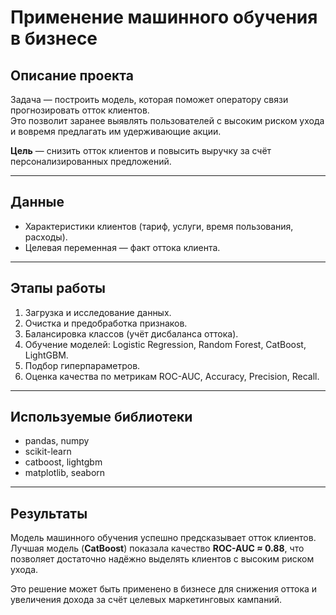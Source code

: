 # Применение машинного обучения в бизнесе

## Описание проекта
Задача — построить модель, которая поможет оператору связи прогнозировать отток клиентов.  
Это позволит заранее выявлять пользователей с высоким риском ухода и вовремя предлагать им удерживающие акции.  

**Цель** — снизить отток клиентов и повысить выручку за счёт персонализированных предложений.

---

## Данные
- Характеристики клиентов (тариф, услуги, время пользования, расходы).  
- Целевая переменная — факт оттока клиента.  

---

## Этапы работы
1. Загрузка и исследование данных.  
2. Очистка и предобработка признаков.  
3. Балансировка классов (учёт дисбаланса оттока).  
4. Обучение моделей: Logistic Regression, Random Forest, CatBoost, LightGBM.  
5. Подбор гиперпараметров.  
6. Оценка качества по метрикам ROC-AUC, Accuracy, Precision, Recall.  

---

## Используемые библиотеки
- pandas, numpy  
- scikit-learn  
- catboost, lightgbm  
- matplotlib, seaborn  

---

## Результаты
Модель машинного обучения успешно предсказывает отток клиентов.  
Лучшая модель (**CatBoost**) показала качество **ROC-AUC ≈ 0.88**, что позволяет достаточно надёжно выделять клиентов с высоким риском ухода.  

Это решение может быть применено в бизнесе для снижения оттока и увеличения дохода за счёт целевых маркетинговых кампаний.  
